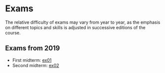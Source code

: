 
# Exams

The relative difficulty of exams may vary from year to year, as the emphasis on different topics and skills is adjusted in successive editions of the course.

## Exams from 2019

* First midterm: [ex01](2019-ex01.pdf)
* Second midterm: [ex02](2019-ex02.pdf)

